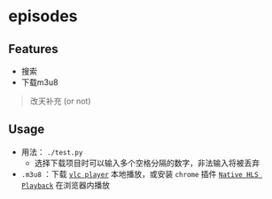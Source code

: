 # episodes

## Features

- 搜索
- 下载m3u8

> 改天补充 (or not)

## Usage

- 用法： `./test.py` 
    - 选择下载项目时可以输入多个空格分隔的数字，非法输入将被丢弃
-  `.m3u8` ：下载 [`vlc player`](https://www.videolan.org/vlc/) 本地播放，或安装 `chrome` 插件 [`Native HLS Playback`](https://chrome.google.com/webstore/detail/emnphkkblegpebimobpbekeedfgemhof) 在浏览器内播放


